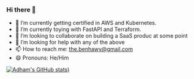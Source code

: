 ### Hi there 👋

- 🔭 I’m currently getting certified in AWS and Kubernetes.
- 🌱 I’m currently toying with FastAPI and Terraform.
- 👯 I’m looking to collaborate on building a SaaS produc at some point
- 🤔 I’m looking for help with any of the above
- 📫 How to reach me: the.benhawy@gmail.com
- 😄 Pronouns: He/Him

[![Adham's GitHub stats](https://github-readme-stats.vercel.app/api?username=banhawy&show_icons=true&theme=react))](https://github.com/anuraghazra/github-readme-stats)


<!--
**Banhawy/banhawy** is a ✨ _special_ ✨ repository because its `README.md` (this file) appears on your GitHub profile.

Here are some ideas to get you started:

- 🔭 I’m currently working on a FreeCodeCamp chrome extension that bookmarks blog articles on news.freecodecamp.org
- 🌱 I’m currently learning Ionic and Go
- 👯 I’m looking to collaborate on building a SaaS product 
- 🤔 I’m looking for help with any of the above
- 💬 Ask me about ...
- 📫 How to reach me: the.benhawy@gmail.com
- 😄 Pronouns: He/Him
- ⚡ Fun fact: ....
-->
